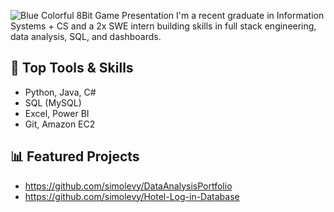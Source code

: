 ![Blue Colorful 8Bit Game Presentation](https://github.com/user-attachments/assets/3f5eff9f-6b6c-42de-8391-45a028f06573)
I'm a recent graduate in Information Systems + CS and a 2x SWE intern building skills in full stack engineering, data analysis, SQL, and dashboards.

## 🧰 Top Tools & Skills
- Python, Java, C#
- SQL (MySQL)
- Excel, Power BI
- Git, Amazon EC2

## 📊 Featured Projects
- https://github.com/simolevy/DataAnalysisPortfolio
- https://github.com/simolevy/Hotel-Log-in-Database
